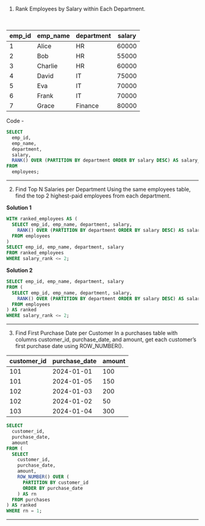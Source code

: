 1. Rank Employees by Salary within Each Department.
 <br>
   
  | emp_id | emp_name | department | salary |
| ------- | --------- | ---------- | ------ |
| 1       | Alice     | HR         | 60000  |
| 2       | Bob       | HR         | 55000  |
| 3       | Charlie   | HR         | 60000  |
| 4       | David     | IT         | 75000  |
| 5       | Eva       | IT         | 70000  |
| 6       | Frank     | IT         | 70000  |
| 7       | Grace     | Finance    | 80000  |

Code -
```sql
SELECT
  emp_id,
  emp_name,
  department,
  salary,
  RANK() OVER (PARTITION BY department ORDER BY salary DESC) AS salary_rank
FROM
  employees;
```
----------------------------------------------------------------------------
2. Find Top N Salaries per Department
Using the same employees table, find the top 2 highest-paid employees from each department.

**Solution 1**
```sql
WITH ranked_employees AS (
  SELECT emp_id, emp_name, department, salary,
    RANK() OVER (PARTITION BY department ORDER BY salary DESC) AS salary_rank
  FROM employees
)
SELECT emp_id, emp_name, department, salary
FROM ranked_employees
WHERE salary_rank <= 2;
```
**Solution 2**
```sql
SELECT emp_id, emp_name, department, salary
FROM (
  SELECT emp_id, emp_name, department, salary,
    RANK() OVER (PARTITION BY department ORDER BY salary DESC) AS salary_rank
  FROM employees
) AS ranked
WHERE salary_rank <= 2;
```
----------------------------------------------------------------------------
3. Find First Purchase Date per Customer
In a purchases table with columns customer_id, purchase_date, and amount, get each customer’s first purchase date using ROW_NUMBER().

| customer\_id | purchase\_date | amount |
| ------------ | -------------- | ------ |
| 101          | 2024-01-01     | 100    |
| 101          | 2024-01-05     | 150    |
| 102          | 2024-01-03     | 200    |
| 102          | 2024-01-02     | 50     |
| 103          | 2024-01-04     | 300    |

```SQL
SELECT
  customer_id,
  purchase_date,
  amount
FROM (
  SELECT
    customer_id,
    purchase_date,
    amount,
    ROW_NUMBER() OVER (
      PARTITION BY customer_id
      ORDER BY purchase_date
    ) AS rn
  FROM purchases
) AS ranked
WHERE rn = 1;

```

----------------------------------------------------------------------------

